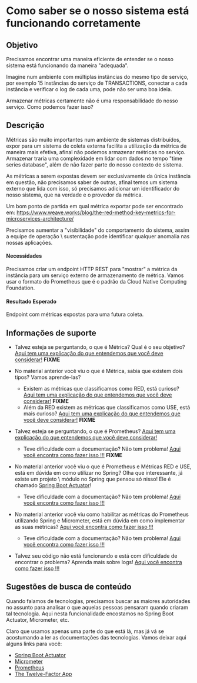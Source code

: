 # Como saber se o nosso sistema está funcionando corretamente

## Objetivo

Precisamos encontrar uma maneira eficiente de entender se o nosso sistema está funcionando da maneira "adequada".

Imagine num ambiente com múltiplas instâncias do mesmo tipo de serviço, por exemplo 15 instâncias do serviço de 
TRANSACTIONS, conectar a cada instância e verificar o log de cada uma, pode não ser uma boa ideia.

Armazenar métricas certamente não é uma responsabilidade do nosso serviço. Como podemos fazer isso?

## Descrição

Métricas são muito importantes num ambiente de sistemas distribuídos, expor para um sistema de coleta externa facilita a 
utilização da métrica de maneira mais efetiva, afinal não podemos armazenar métricas no serviço. Armazenar traria uma 
complexidade em lidar com dados no tempo "time series database", além de não fazer parte do nosso contexto de sistema.

As métricas a serem expostas devem ser exclusivamente da única instância em questão, não precisamos saber de outras, 
afinal temos um sistema externo que lida com isso, só precisamos adicionar um identificador do nosso sistema, que na 
verdade e o provedor da métrica.

Um bom ponto de partida em qual métrica exportar pode ser encontrado em:
https://www.weave.works/blog/the-red-method-key-metrics-for-microservices-architecture/

Precisamos aumentar a "visibilidade" do comportamento do sistema, assim a equipe de operação \ sustentação pode 
identificar qualquer anomalia nas nossas aplicações.

#### Necessidades

Precisamos criar um endpoint HTTP REST para "mostrar" a métrica da instância para um serviço externo de armazenamento 
de métrica. Vamos usar o formato do Prometheus que é o padrão da Cloud Native Computing Foundation.

#### Resultado Esperado

Endpoint com métricas expostas para uma futura coleta.

## Informações de suporte

* Talvez esteja se perguntando, o que é Métrica? Qual é o seu objetivo? [Aqui tem uma explicação do que entendemos que você deve considerar!](../informacao_procedural/metric.md) **FIXME**

* No material anterior você viu o que é Métrica, sabia que existem dois tipos? Vamos aprende-las?

    *  Existem as métricas que classificamos como RED, está curioso? [Aqui tem uma explicação do que entendemos que você deve considerar!](../informacao_procedural/metric-red.md) **FIXME**
    *  Além da RED existem as métricas que classificamos como USE, está mais curioso? [Aqui tem uma explicação do que entendemos que você deve considerar!](../informacao_procedural/metric-use.md) **FIXME**

* Talvez esteja se perguntando, o que é Prometheus? [Aqui tem uma explicação do que entendemos que você deve considerar!](https://prometheus.io/docs/introduction/overview/)
    
    * Teve dificuldade com a documentação? Não tem problema! [Aqui você encontra como fazer isso !!!](../informacao_procedural/prometheus.md)  **FIXME**

* No material anterior você viu o que é Prometheus e Métricas RED e USE, está em dúvida em como utilizar no Spring? Olha que 
interessante, já existe um projeto \ módulo no Spring que pensou só nisso! Ele é chamado [Spring Boot Actuator](https://docs.spring.io/spring-boot/docs/current/reference/html/production-ready-features.html#production-ready-metrics)!

    * Teve dificuldade com a documentação? Não tem problema! [Aqui você encontra como fazer isso !!!](../informacao_suporte/spring-actuator-metrics.md)

* No material anterior você viu como habilitar as métricas do Prometheus utilizando Spring e Micrometer, está em dúvida 
em como implementar as suas métricas? [Aqui você encontra como fazer isso !!!](https://docs.spring.io/spring-boot/docs/current/reference/htmlsingle/#production-ready-metrics-getting-started)

    * Teve dificuldade com a documentação? Não tem problema! [Aqui você encontra como fazer isso !!!](../informacao_suporte/spring-micrometer.md)

* Talvez seu código não está funcionando e está com dificuldade de encontrar o problema? Aprenda mais sobre logs! [Aqui você encontra como fazer isso !!!](../informacao_suporte/spring-logging.md)

## Sugestões de busca de conteúdo

Quando falamos de tecnologias, precisamos buscar as maiores autoridades no assunto para analisar o que aquelas pessoas 
pensaram quando criaram tal tecnologia. Aqui nesta funcionalidade encostamos no Spring Boot Actuator, Micrometer, etc. 

Claro que usamos apenas uma parte do que está lá, mas já vá se acostumando a ler as documentações das tecnologias. 
Vamos deixar aqui alguns links para você:

* [Spring Boot Actuator](https://docs.spring.io/spring-boot/docs/current/reference/html/production-ready-features.html#production-ready-enabling)
* [Micrometer](https://micrometer.io/)
* [Prometheus](https://prometheus.io/)
* [The Twelve-Factor App](https://12factor.net/pt_br/)